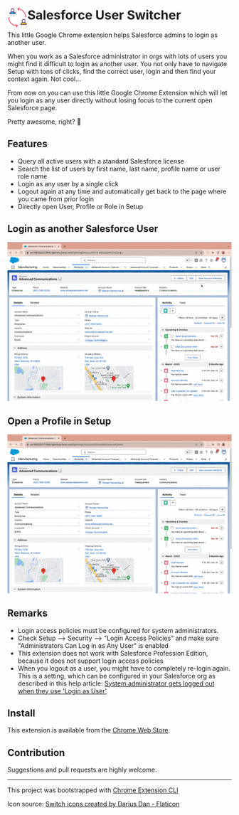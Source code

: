 # <img src="public/icons/icon_48.png" width="45" align="left"> Salesforce User Switcher

This little Google Chrome extension helps Salesforce admins to login as another user.

When you work as a Salesforce administrator in orgs with lots of users you might find it difficult to login as another user. 
You not only have to navigate Setup with tons of clicks, find the correct user, login and then find your context again. Not cool...

From now on you can use this little Google Chrome Extension which will let you login as any user directly without losing focus to the current open Salesforce page.

Pretty awesome, right? 🥳

## Features

- Query all active users with a standard Salesforce license
- Search the list of users by first name, last name, profile name or user role name
- Login as any user by a single click
- Logout again at any time and automatically get back to the page where you came from prior login 
- Directly open User, Profile or Role in Setup

## Login as another Salesforce User
![The extension in action](ExtensionInActionUserSwitch.gif)

## Open a Profile in Setup
![The extension in action](ExtensionInActionOpenProfile.gif)

## Remarks

- Login access policies must be configured for system administrators.
- Check Setup --> Security --> "Login Access Policies" and make sure "Administrators Can Log in as Any User" is enabled
- This extension does not work with Salesforce Profession Edition, because it does not support login access policies
- When you logout as a user, you might have to completely re-login again. This is a setting, which can be configured in your Salesforce org as described in this help article:
  [System administrator gets logged out when they use 'Login as User'](https://help.salesforce.com/s/articleView?id=000381482&type=1)

## Install

This extension is available from the [Chrome Web Store](https://chrome.google.com/webstore/detail/salesforce-user-switcher/pbnfaealehoginodoagklmohliobpenb).

## Contribution

Suggestions and pull requests are highly welcome.

---

This project was bootstrapped with [Chrome Extension CLI](https://github.com/dutiyesh/chrome-extension-cli)

Icon source: <a href="https://www.flaticon.com/free-icons/switch" title="switch icons">Switch icons created by Darius Dan - Flaticon</a>
